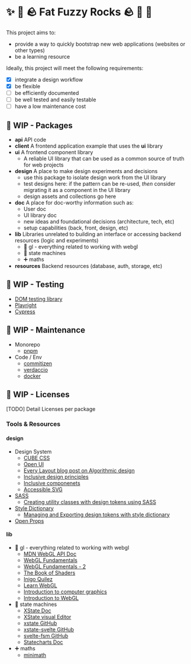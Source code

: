 # ✨ 👾 🪨 Fat Fuzzy Rocks 🪨 🐙 🌊

This project aims to:

- provide a way to quickly bootstrap new web applications (websites or other types)
- be a learning resource

Ideally, this project will meet the following requirements:

- [x] integrate a design workflow
- [x] be flexible
- [ ] be efficiently documented
- [ ] be well tested and easily testable
- [ ] have a low maintenance cost

## 🚧 WIP - Packages

- **api** API code
- **client** A frontend application example that uses the **ui** library
- **ui** A frontend component library
  - A reliable UI library that can be used as a common source of truth for web projects
- **design** A place to make design experiments and decisions
  - use this package to isolate design work from the UI library
  - test designs here: if the pattern can be re-used, _then_ consider migrating it as a component in the UI library
  - design assets and collections go here
- **doc** A place for doc-worthy information such as:
  - User doc
  - UI library doc
  - new ideas and foundational decisions (architecture, tech, etc)
  - setup capabilities (back, front, design, etc)
- **lib** Libraries unrelated to building an interface or accessing backend resources (logic and experiments)
  - 👾 gl - everything related to working with webgl
  - 🤖 state machines
  - ➕ maths
- **resources** Backend resources (database, auth, storage, etc)

## 🚧 WIP - Testing

- [DOM testing library](https://github.com/testing-library/dom-testing-library)
- [Playright](https://playwright.dev/)
- [Cypress](https://www.cypress.io/)

## 🚧 WIP - Maintenance

- Monorepo
  - [pnpm](https://pnpm.io/)
- Code / Env
  - [commitizen](https://github.com/commitizen/cz-cli)
  - [verdaccio](https://verdaccio.org/)
  - [docker](https://www.docker.com/)

## 🚧 WIP - Licenses

[TODO] Detail Licenses per package

### Tools & Resources

#### design

- Design System
  - [CUBE CSS](https://cube.fyi)
  - [Open UI](https://open-ui.org/)
  - [Every Layout blog post on Algorithmic design](https://every-layout.dev/blog/algorithmic-design/)
  - [Inclusive design principles](https://inclusivedesignprinciples.org/)
  - [Inclusive componenets](https://inclusive-components.design/)
  - [Accessible SVG](https://tink.uk/accessible-svg-line-graphs/)
- [SASS](https://sass-lang.com/)
  - [Creating utility classes with design tokens using SASS](https://www.alwaystwisted.com/articles/creating-utility-classes-with-design-tokens-using-sass)
- [Style Dictionary](https://amzn.github.io/style-dictionary/)
  - [Managing and Exporting design tokens with style dictionary](https://www.michaelmang.dev/blog/managing-and-exporting-design-tokens-with-style-dictionary)
- [Open Props](https://open-props.style/)

#### lib

- 👾 gl - everything related to working with webgl
  - [MDN WebGL API Doc](https://developer.mozilla.org/en-US/docs/Web/API/WebGL_API)
  - [WebGL Fundamentals](https://webglfundamentals.org/)
  - [WebGL Fundamentals - 2](https://webgl2fundamentals.org/)
  - [The Book of Shaders](https://thebookofshaders.com/)
  - [Inigo Quilez](https://iquilezles.org/)
  - [Learn WebGL](https://learnwebgl.brown37.net/index.html)
  - [Introduction to computer graphics](https://math.hws.edu/graphicsbook/index.html)
  - [Introduction to WebGL](https://dev.opera.com/articles/introduction-to-webgl-part-1/)
- 🤖 state machines
  - [XState Doc](https://xstate.js.org/docs/)
  - [XState visual Editor](https://stately.ai/registry/new)
  - [xstate GitHub](https://github.com/statelyai/xstate)
  - [xstate-svelte GitHub](https://github.com/statelyai/xstate/tree/main/packages/xstate-svelte)
  - [svelte-fsm GitHub](https://github.com/kenkunz/svelte-fsm)
  - [Statecharts Doc](https://statecharts.dev/)
- ➕ maths
  - [minimath](https://github.com/patiboh/minimath)
